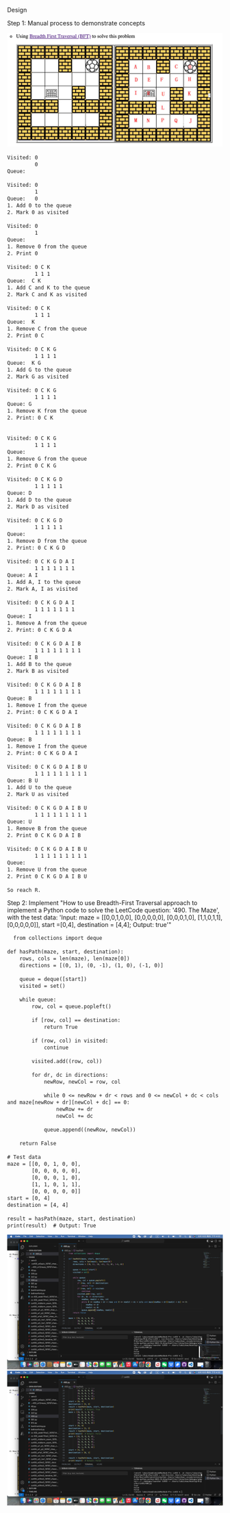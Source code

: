 Design


Step 1: Manual process to demonstrate concepts


![image](https://github.com/ceciliazhao1/Algorithm/blob/main/Breadth%20First%20Search/Maze/img/4.png)
```
Visited: 0 
         0
Queue: 

Visited: 0 
         1
Queue:   0
1. Add 0 to the queue
2. Mark 0 as visited

Visited: 0
         1
Queue: 
1. Remove 0 from the queue
2. Print 0

Visited: 0 C K
         1 1 1
Queue:  C K
1. Add C and K to the queue
2. Mark C and K as visited

Visited: 0 C K
         1 1 1
Queue:  K
1. Remove C from the queue
2. Print 0 C

Visited: 0 C K G 
         1 1 1 1
Queue:  K G
1. Add G to the queue
2. Mark G as visited

Visited: 0 C K G
         1 1 1 1
Queue: G
1. Remove K from the queue
2. Print: 0 C K


Visited: 0 C K G 
         1 1 1 1
Queue: 
1. Remove G from the queue
2. Print 0 C K G

Visited: 0 C K G D
         1 1 1 1 1
Queue: D
1. Add D to the queue
2. Mark D as visited

Visited: 0 C K G D
         1 1 1 1 1
Queue:
1. Remove D from the queue
2. Print: 0 C K G D

Visited: 0 C K G D A I
         1 1 1 1 1 1 1
Queue: A I
1. Add A, I to the queue
2. Mark A, I as visited

Visited: 0 C K G D A I
         1 1 1 1 1 1 1
Queue: I
1. Remove A from the queue
2. Print: 0 C K G D A

Visited: 0 C K G D A I B
         1 1 1 1 1 1 1 1
Queue: I B
1. Add B to the queue
2. Mark B as visited

Visited: 0 C K G D A I B
         1 1 1 1 1 1 1 1
Queue: B
1. Remove I from the queue
2. Print: 0 C K G D A I

Visited: 0 C K G D A I B
         1 1 1 1 1 1 1 1
Queue: B
1. Remove I from the queue
2. Print: 0 C K G D A I

Visited: 0 C K G D A I B U
         1 1 1 1 1 1 1 1 1
Queue: B U
1. Add U to the queue
2. Mark U as visited

Visited: 0 C K G D A I B U
         1 1 1 1 1 1 1 1 1
Queue: U
1. Remove B from the queue
2. Print 0 C K G D A I B

Visited: 0 C K G D A I B U
         1 1 1 1 1 1 1 1 1
Queue: 
1. Remove U from the queue
2. Print 0 C K G D A I B U

So reach R.
```

Step 2: Implement
"How to use Breadth-First Traversal approach to implement a Python code to solve the LeetCode question: '490. The Maze', with the test data: 'Input: maze = [[0,0,1,0,0], [0,0,0,0,0], [0,0,0,1,0], [1,1,0,1,1], [0,0,0,0,0]], start =[0,4], destination = [4,4]; Output: true'"

```
  from collections import deque

def hasPath(maze, start, destination):
    rows, cols = len(maze), len(maze[0])
    directions = [(0, 1), (0, -1), (1, 0), (-1, 0)]

    queue = deque([start])
    visited = set()

    while queue:
        row, col = queue.popleft()

        if [row, col] == destination:
            return True

        if (row, col) in visited:
            continue

        visited.add((row, col))

        for dr, dc in directions:
            newRow, newCol = row, col

            while 0 <= newRow + dr < rows and 0 <= newCol + dc < cols and maze[newRow + dr][newCol + dc] == 0:
                newRow += dr
                newCol += dc

            queue.append((newRow, newCol))

    return False

# Test data
maze = [[0, 0, 1, 0, 0],
        [0, 0, 0, 0, 0],
        [0, 0, 0, 1, 0],
        [1, 1, 0, 1, 1],
        [0, 0, 0, 0, 0]]
start = [0, 4]
destination = [4, 4]

result = hasPath(maze, start, destination)
print(result)  # Output: True

```

![image](https://github.com/ceciliazhao1/Algorithm/blob/main/Breadth%20First%20Search/Maze/img/1.png)
![image](https://github.com/ceciliazhao1/Algorithm/blob/main/Breadth%20First%20Search/Maze/img/2.png)
